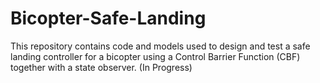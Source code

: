 # Bicopter-Safe-Landing
This repository contains code and models used to design and test a safe landing controller for a bicopter using a Control Barrier Function (CBF) together with a state observer. (In Progress)

